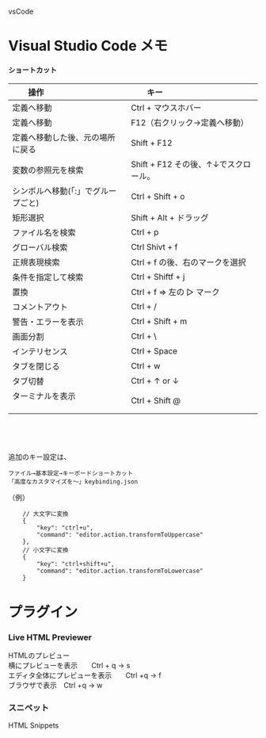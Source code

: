 vsCode
# Visual Studio Code メモ

#### ショートカット

|　　操作                                |　　キー                                   |
|:--------------------------------------|:-----------------------------------------|
| 定義へ移動                             |  Ctrl + マウスホバー                      |
| 定義へ移動                             |  F12（右クリック→定義へ移動）               |
| 定義へ移動した後、元の場所に戻る         |  Shift + F12                             |
| 変数の参照元を検索                      |  Shift + F12   その後、↑↓でスクロール。    |
| シンボルへ移動(「:」でグループごと)      |  Ctrl + Shift + o                         |
| 矩形選択                               |  Shift + Alt + ドラッグ                   |
| ファイル名を検索                        | Ctrl + p                                 |
| グローバル検索                          |  Ctrl Shivt + f                           |
| 正規表現検索                            |  Ctrl + f の後、右のマークを選択           |
| 条件を指定して検索                       |  Ctrl + Shiftf + j                      |
| 置換                                   |  Ctrl + f ⇒ 左の ▷ マーク                |
| コメントアウト                          |  Ctrl + /                                 |
| 警告・エラーを表示                      |  Ctrl + Shift + m                         |
| 画面分割                               |  Ctrl + \                                 |
| インテリセンス                         |  Ctrl + Space                             |
| タブを閉じる                           |  Ctrl + w                                |
| タブ切替                               |  Ctrl + ↑ or ↓                           |
| ターミナルを表示                        |  Ctrl + Shift @                           |

  
　  
　  
　  
追加のキー設定は、
```
ファイル→基本設定→キーボードショートカット
「高度なカスタマイズを～」keybinding.json
```
（例）
```
    // 大文字に変換
    {
        "key": "ctrl+u",
        "command": "editor.action.transformToUppercase"
    },
    // 小文字に変換
    {
        "key": "ctrl+shift+u",
        "command": "editor.action.transformToLowercase"
    }
```

# プラグイン

### Live HTML Previewer
HTMLのプレビュー  
横にプレビューを表示　　Ctrl + q → s  
エディタ全体にプレビューを表示　　Ctrl +q → f  
ブラウザで表示　Ctrl +q → w  
  
### スニペット
HTML Snippets
